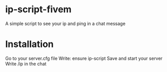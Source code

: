 # ip-script-fivem
A simple script to see your ip and ping in a chat message

# Installation
 Go to your server.cfg file
 Write: ensure ip-script
 Save and start your server
 Write /ip in the chat
